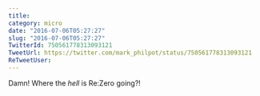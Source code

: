 ```yaml
---
title: 
category: micro
date: "2016-07-06T05:27:27"
slug: "2016-07-06T05:27:27"
TwitterId: 750561778313093121
TweetUrl: https://twitter.com/mark_philpot/status/750561778313093121
ReTweetUser: 
---
```


Damn! Where the *hell* is Re:Zero going?!